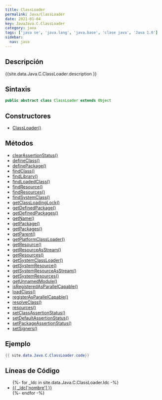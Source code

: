 ```yaml
---
title: ClassLoader
permalink: Java/ClassLoader
date: 2021-01-04
key: JavaJava.C.ClassLoader
category: java
tags: ['java se', 'java.lang', 'java.base', 'clase java', 'Java 1.0']
sidebar: 
  nav: java
---
```


## Descripción
{{site.data.Java.C.ClassLoader.description }}

## Sintaxis
~~~java
public abstract class ClassLoader extends Object
~~~

## Constructores
* [ClassLoader()](/Java/ClassLoader/ClassLoader/)

## Métodos
* [clearAssertionStatus()](/Java/ClassLoader/clearAssertionStatus)
* [defineClass()](/Java/ClassLoader/defineClass)
* [definePackage()](/Java/ClassLoader/definePackage)
* [findClass()](/Java/ClassLoader/findClass)
* [findLibrary()](/Java/ClassLoader/findLibrary)
* [findLoadedClass()](/Java/ClassLoader/findLoadedClass)
* [findResource()](/Java/ClassLoader/findResource)
* [findResources()](/Java/ClassLoader/findResources)
* [findSystemClass()](/Java/ClassLoader/findSystemClass)
* [getClassLoadingLock()](/Java/ClassLoader/getClassLoadingLock)
* [getDefinedPackage()](/Java/ClassLoader/getDefinedPackage)
* [getDefinedPackages()](/Java/ClassLoader/getDefinedPackages)
* [getName()](/Java/ClassLoader/getName)
* [getPackage()](/Java/ClassLoader/getPackage)
* [getPackages()](/Java/ClassLoader/getPackages)
* [getParent()](/Java/ClassLoader/getParent)
* [getPlatformClassLoader()](/Java/ClassLoader/getPlatformClassLoader)
* [getResource()](/Java/ClassLoader/getResource)
* [getResourceAsStream()](/Java/ClassLoader/getResourceAsStream)
* [getResources()](/Java/ClassLoader/getResources)
* [getSystemClassLoader()](/Java/ClassLoader/getSystemClassLoader)
* [getSystemResource()](/Java/ClassLoader/getSystemResource)
* [getSystemResourceAsStream()](/Java/ClassLoader/getSystemResourceAsStream)
* [getSystemResources()](/Java/ClassLoader/getSystemResources)
* [getUnnamedModule()](/Java/ClassLoader/getUnnamedModule)
* [isRegisteredAsParallelCapable()](/Java/ClassLoader/isRegisteredAsParallelCapable)
* [loadClass()](/Java/ClassLoader/loadClass)
* [registerAsParallelCapable()](/Java/ClassLoader/registerAsParallelCapable)
* [resolveClass()](/Java/ClassLoader/resolveClass)
* [resources()](/Java/ClassLoader/resources)
* [setClassAssertionStatus()](/Java/ClassLoader/setClassAssertionStatus)
* [setDefaultAssertionStatus()](/Java/ClassLoader/setDefaultAssertionStatus)
* [setPackageAssertionStatus()](/Java/ClassLoader/setPackageAssertionStatus)
* [setSigners()](/Java/ClassLoader/setSigners)

## Ejemplo
~~~java
{{ site.data.Java.C.ClassLoader.code}}
~~~

## Líneas de Código
<ul>
{%- for _ldc in site.data.Java.C.ClassLoader.ldc -%}
   <li>
       <a href="{{_ldc['url'] }}">{{ _ldc['nombre'] }}</a>
   </li>
{%- endfor -%}
</ul>
